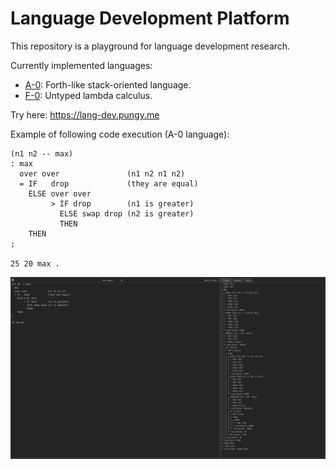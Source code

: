 # Language Development Platform

This repository is a playground for language development research.

Currently implemented languages:

- [A-0](/src/a0/README.md): Forth-like stack-oriented language.
- [F-0](/src/f0/README.md): Untyped lambda calculus.

Try here: https://lang-dev.pungy.me

Example of following code execution (A-0 language):

```text
(n1 n2 -- max)
: max
  over over               (n1 n2 n1 n2)
  = IF   drop             (they are equal)
    ELSE over over
         > IF drop        (n1 is greater)
           ELSE swap drop (n2 is greater)
           THEN
    THEN
;

25 20 max .
```

![code example](assets/code-example.png)


